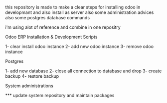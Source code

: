 this repository is made to make a clear steps for installing odoo in developmant and also install as server
also some administration advices
also some postgres database commands

i'm using alot of reference and combine in one repositry


Odoo ERP Installation & Development Scripts

1- clear install odoo instance
2- add new odoo instance
3- remove odoo instance


Postgres 

1- add new database
2- close all connection to database and drop
3- create backup
4- restore backup

System administrations

*** update system repository and maintain packages

